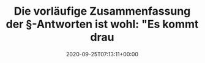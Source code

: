 ---
retweeted: false
source: <a href="https://about.twitter.com/products/tweetdeck" rel="nofollow">TweetDeck</a>
entities:
  hashtags: []
  symbols: []
  user_mentions: []
  urls:
  - url: https://t.co/9yUNmoYQ8b
    expanded_url: https://twitter.com/bascht/status/1309141762863226881
    display_url: twitter.com/bascht/status/…
    indices:
    - '246'
    - '269'
display_text_range:
- '0'
- '269'
favorite_count: '3'
id_str: '1309390476819206144'
truncated: false
retweet_count: '0'
id: '1309390476819206144'
possibly_sensitive: false
created_at: Fri Sep 25 07:13:11 +0000 2020
favorited: false
full_text: |-
  Die vorläufige Zusammenfassung der §-Antworten ist wohl: "Es kommt drauf an."

  Selbst wenn ich verspreche dass ein Datensatz nach X Wochen aus dem Backup herausrotiert ist, müsste ich darauf achten nach einem Restore die Löschung zu wiederholen.
lang: de
quote_url: https://twitter.com/bascht/status/1309141762863226881
tags:
- pesos/twitter
date: '2020-09-25T07:13:11+00:00'
src: https://twitter.com/bascht/status/1309390476819206144
original_url: https://twitter.com/bascht/status/1309390476819206144
type: twitter_tweet
text: |-
  Die vorläufige Zusammenfassung der §-Antworten ist wohl: "Es kommt drauf an."

  Selbst wenn ich verspreche dass ein Datensatz nach X Wochen aus dem Backup herausrotiert ist, müsste ich darauf achten nach einem Restore die Löschung zu wiederholen.
title: 'Die vorläufige Zusammenfassung der §-Antworten ist wohl: "Es kommt drau'

---